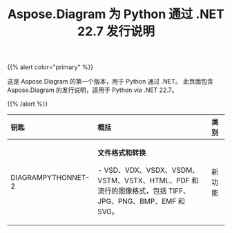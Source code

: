 ﻿---
title: Aspose.Diagram 为 Python 通过 .NET 22.7 发行说明
type: docs
weight: 20
url: /zh/python-net/aspose-diagram-for-python-via-net-22-7-release-notes/
---
{{% alert color="primary" %}} 

这是 Aspose.Diagram 的第一个版本，用于 Python 通过 .NET。
此页面包含 Aspose.Diagram 的发行说明，适用于 Python via .NET 22.7。

{{% /alert %}} 

|**钥匙**|**概括**|**类别**|
|:- |:- |:- |
|DIAGRAMPYTHONNET-2|<p>**文件格式和转换**</p><p>- VSD、VDX、VSDX、VSDM、VSTM、VSTX、HTML、PDF 和流行的图像格式，包括 TIFF、JPG、PNG、BMP、EMF 和 SVG。</p>|新功能|
